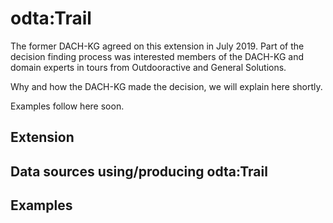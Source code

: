 # odta:Trail

The former DACH-KG agreed on this extension in July 2019. Part of the decision finding process was interested members of the DACH-KG and domain experts in tours from Outdooractive and General Solutions.

Why and how the DACH-KG made the decision, we will explain here shortly.

Examples follow here soon.

## Extension

## Data sources using/producing odta:Trail

## Examples